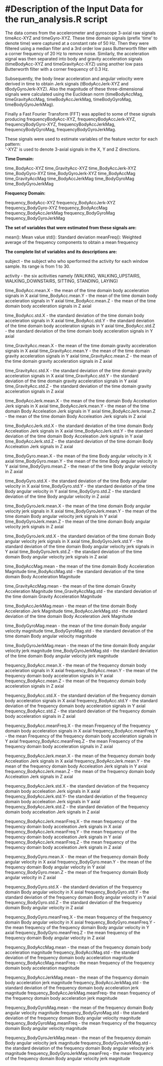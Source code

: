 #Description of the Input Data for the run_analysis.R script
==========================================================


The data comes from the accelerometer and gyroscope 3-axial raw signals timeAcc-XYZ and timeGyro-XYZ. 
These time domain signals (prefix 'time' to denote time) were captured at a constant rate of 50 Hz. Then they were filtered using a median filter and a 3rd order low pass Butterworth filter with a corner frequency of 20 Hz to remove noise. Similarly, the acceleration signal was then separated into body and gravity acceleration signals (timeBodyAcc-XYZ and timeGravityAcc-XYZ) using another low pass Butterworth filter with a corner frequency of 0.3 Hz. 

Subsequently, the body linear acceleration and angular velocity were derived in time to obtain Jerk signals (tBodyAccJerk-XYZ and tBodyGyroJerk-XYZ). Also the magnitude of these three-dimensional signals were calculated using the Euclidean norm (timeBodyAccMag, timeGravityAccMag, timeBodyAccJerkMag, timeBodyGyroMag, timeBodyGyroJerkMag). 

Finally a Fast Fourier Transform (FFT) was applied to some of these signals producing frequencyBodyAcc-XYZ, frequencyBodyAccJerk-XYZ, frequencyBodyGyro-XYZ, frequencyBodyAccJerkMag, frequencyBodyGyroMag, frequencyBodyGyroJerkMag. 

These signals were used to estimate variables of the feature vector for each pattern:  
'-XYZ' is used to denote 3-axial signals in the X, Y and Z directions.


**Time Domain:**

time_BodyAcc-XYZ
time_GravityAcc-XYZ
time_BodyAccJerk-XYZ
time_BodyGyro-XYZ
time_BodyGyroJerk-XYZ
time_BodyAccMag
time_GravityAccMag
time_BodyAccJerkMag
time_BodyGyroMag
time_BodyGyroJerkMag


**Frequency Domain:**

frequency_BodyAcc-XYZ
frequency_BodyAccJerk-XYZ
frequency_BodyGyro-XYZ
frequency_BodyAccMag
frequency_BodyAccJerkMag
frequency_BodyGyroMag
frequency_BodyGyroJerkMag


**The set of variables that were estimated from these signals are:**

mean(): Mean value
std(): Standard deviation
meanFreq(): Weighted average of the frequency components to obtain a mean frequency


**The complete list of variables and its descriptions are:**

subject - the subject who who  sperformed the activity for each window sample. Its range is from 1 to 30. 

activity - the six acitivities namely (WALKING, WALKING_UPSTAIRS, WALKING_DOWNSTAIRS, SITTING, STANDING, LAYING)

time_BodyAcc.mean.X - the mean of the time domain body acceleration signals in X axial
time_BodyAcc.mean.Y - the mean of the time domain body acceleration signals in Y axial
time_BodyAcc.mean.Z - the mean of the time domain body acceleration signals in Z axial

time_BodyAcc.std.X - the standard deviation of the time domain body acceleration signals in X axial
time_BodyAcc.std.Y - the standard deviation of the time domain body acceleration signals in Y axial
time_BodyAcc.std.Z - the standard deviation of the time domain body acceleration signals in Y axial

time_GravityAcc.mean.X - the mean of the time domain gravity acceleration signals in X axial
time_GravityAcc.mean.Y - the mean of the time domain gravity acceleration signals in Y axial
time_GravityAcc.mean.Z -  the mean of the time domain gravity acceleration signals in Z axial

time_GravityAcc.std.X - the standard deviation of the time domain gravity acceleration signals in X axial
time_GravityAcc.std.Y - the standard deviation of the time domain gravity acceleration signals in Y axial
time_GravityAcc.std.Z -  the standard deviation of the time domain gravity acceleration signals in Z axial
 

time_BodyAccJerk.mean.X - the mean of the time domain Body Acceleation Jerk signals in X axial
time_BodyAccJerk.mean.Y - the mean of the time domain Body Acceleation Jerk signals in Y axial
time_BodyAccJerk.mean.Z - the mean of the time domain Body Acceleation Jerk signals in Z axial

time_BodyAccJerk.std.X - the standard deviation of the time domain Body Acceleation Jerk signals in X axial
 time_BodyAccJerk.std.Y - the standard deviation of the time domain Body Acceleation Jerk signals in Y axial
time_BodyAccJerk.std.Z - the standard deviation of the time domain Body Acceleation Jerk signals in Z axial

time_BodyGyro.mean.X  - the mean of the time Body angular velocity in X axial
time_BodyGyro.mean.Y - the mean of the time Body angular velocity in Y axial
time_BodyGyro.mean.Z - the mean of the time Body angular velocity in Z axial

time_BodyGyro.std.X - the standard deviation of the time Body angular velocity in X axial
time_BodyGyro.std.Y - the standard deviation of the time Body angular velocity in Y axial
time_BodyGyro.std.Z - the standard deviation of the time Body angular velocity in Z axial

time_BodyGyroJerk.mean.X - the mean of the time domain Body angular velocity jerk signals in X axial
time_BodyGyroJerk.mean.Y - the mean of the time domain Body angular velocity jerk signals in Y axial
time_BodyGyroJerk.mean.Z - the mean of the time domain Body angular velocity jerk signals in Z axial

time_BodyGyroJerk.std.X - the standard deviation of the time domain Body angular velocity jerk signals in X axial
time_BodyGyroJerk.std.Y - the standard deviation of the time domain Body angular velocity jerk signals in Y axial 
time_BodyGyroJerk.std.Z - the standard deviation of the time domain Body angular velocity jerk signals in Z axial

time_BodyAccMag.mean - the mean of the time domain Body Acceleration Magnitude
time_BodyAccMag.std - the standard deviation of the time domain Body Acceleration Magnitude

time_GravityAccMag.mean - the mean of the time domain Gravity Acceleration Magnitude
time_GravityAccMag.std - the standard deviation of the time domain Gravity Acceleration Magnitude

time_BodyAccJerkMag.mean - the mean of the time domain Body Acceleration Jerk Magnitude
time_BodyAccJerkMag.std - the standard deviation of the time domain Body Acceleration Jerk Magnitude

time_BodyGyroMag.mean - the mean of the time domain Body angular velocity magnitude
time_BodyGyroMag.std - the standard deviation of the time domain Body angular velocity magnitude

time_BodyGyroJerkMag.mean - the mean of the time domain Body angular velocity jerk magnitude
time_BodyGyroJerkMag.std - the standard deviation of the time domain Body angular velocity jerk magnitude

frequency_BodyAcc.mean.X - the mean of the frequency domain body acceleration signals in X axial
frequency_BodyAcc.mean.Y - the mean of the frequency domain body acceleration signals in Y axial
frequency_BodyAcc.mean.Z - the mean of the frequency domain body acceleration signals in Z axial

frequency_BodyAcc.std.X - the standard deviation of the frequency domain body acceleration signals in X axial
frequency_BodyAcc.std.Y - the standard deviation of the frequency domain body acceleration signals in Y axial
frequency_BodyAcc.std.Z - the standard deviation of the frequency domain body acceleration signals in Z axial

frequency_BodyAcc.meanFreq.X - the mean Frequency of the frequency domain body acceleration signals in X axial 
frequency_BodyAcc.meanFreq.Y - the mean Frequency of the frequency domain body acceleration signals in Y axial 
frequency_BodyAcc.meanFreq.Z - the mean Frequency of the frequency domain body acceleration signals in Z axial 

frequency_BodyAccJerk.mean.X - the mean of the frequency domain body Acceleation Jerk signals in X axial
frequency_BodyAccJerk.mean.Y - the mean of the frequency domain body Acceleation Jerk signals in Y axial
frequency_BodyAccJerk.mean.Z - the mean of the frequency domain body Acceleation Jerk signals in Z axial

frequency_BodyAccJerk.std.X - the standard deviation of the frequency domain body acceleation Jerk signals in X axial
frequency_BodyAccJerk.std.Y- the standard deviation of the frequency domain body acceleation Jerk signals in Y axial
frequency_BodyAccJerk.std.Z - the standard deviation of the frequency domain body acceleation Jerk signals in Z axial

frequency_BodyAccJerk.meanFreq.X - the mean frequency of the frequency domain body acceleation Jerk signals in X axial
frequency_BodyAccJerk.meanFreq.Y - the mean frequency of the frequency domain body acceleation Jerk signals in Y axial
frequency_BodyAccJerk.meanFreq.Z - the mean frequency of the frequency domain body acceleation Jerk signals in Z axial

frequency_BodyGyro.mean.X - the mean of the frequency domain Body angular velocity in X axial
frequency_BodyGyro.mean.Y - the mean of the frequency domain Body angular velocity in Y axial
frequency_BodyGyro.mean.Z - the mean of the frequency domain Body angular velocity in Z axial

frequency_BodyGyro.std.X - the standard deviation of the frequency domain Body angular velocity in X axial
frequency_BodyGyro.std.Y - the standard deviation of the frequency domain Body angular velocity in Y axial
frequency_BodyGyro.std.Z - the standard deviation of the frequency domain Body angular velocity in Z axial

frequency_BodyGyro.meanFreq.X - the mean frequency of the frequency domain Body angular velocity in X axial
frequency_BodyGyro.meanFreq.Y - the mean frequency of the frequency domain Body angular velocity in Y axial
frequency_BodyGyro.meanFreq.Z - the mean frequency of the frequency domain Body angular velocity in Z axial

frequency_BodyAccMag.mean - the mean of the frequency domain body acceleration magnitude
frequency_BodyAccMag.std - the standard deviation of the frequency domain body acceleration magnitude
frequency_BodyAccMag.meanFreq - the mean frequency of the frequency domain body acceleration magnitude

frequency_BodyAccJerkMag.mean - the mean of the frequency domain body acceleration jerk magnitude
frequency_BodyAccJerkMag.std - the standard deviation of the frequency domain body acceleration jerk magnitude
frequency_BodyAccJerkMag.meanFreq- the mean frequency of the frequency domain body acceleration jerk magnitude

frequency_BodyGyroMag.mean - the mean of the frequency domain Body angular velocity magnitude
frequency_BodyGyroMag.std - the standard deviation of the frequency domain Body angular velocity magnitude
frequency_BodyGyroMag.meanFreq - the mean frequency of the frequency domain Body angular velocity magnitude

frequency_BodyGyroJerkMag.mean - the mean of the frequency domain Body angular velocity jerk magnitude
frequency_BodyGyroJerkMag.std - the standard deviation of the frequency domain Body angular velocity jerk magnitude
frequency_BodyGyroJerkMag.meanFreq - the mean frequency of the frequency domain Body angular velocity jerk magnitude

